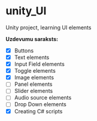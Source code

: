 # unity_UI
Unity project, learning UI elements

**Uzdevumu saraksts:**
- [x] Buttons
- [x] Text elements
- [x] Input Field elements
- [x] Toggle elements
- [x] Image elements
- [ ] Panel elements
- [ ] Slider elements
- [ ] Audio source elements
- [ ] Drop Down elements
- [x] Creating C# scripts
